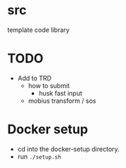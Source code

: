 # src
template code library

# TODO
- Add to TRD
	- how to submit
		- husk fast input
	- mobius transform / sos

# Docker setup
- cd into the docker-setup directory.
- run `./setup.sh`
